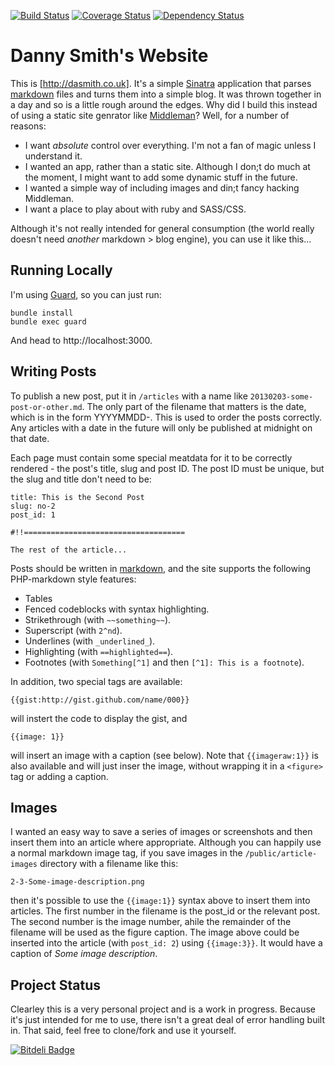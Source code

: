 [![Build Status](https://travis-ci.org/dannysmith/dasmith.png?branch=master)](https://travis-ci.org/dannysmith/dasmith) [![Coverage Status](https://coveralls.io/repos/dannysmith/dasmith/badge.png)](https://coveralls.io/r/dannysmith/dasmith) [![Dependency Status](https://gemnasium.com/dannysmith/dasmith.png)](http://gemnasium.com/dannysmith/dasmith)

# Danny Smith's Website

This is [http://dasmith.co.uk]. It's a simple [Sinatra](http://www.sinatrarb.com/) application that parses [markdown](http://daringfireball.net/projects/markdown/) files and turns them into a simple blog. It was thrown together in a day and so is a little rough around the edges. Why did I build this instead of using a static site genrator like [Middleman](http://middlemanapp.com/)? Well, for a number of reasons:

* I want *absolute* control over everything. I'm not a fan of magic unless I understand it.
* I wanted an app, rather than a static site. Although I don;t do much at the moment, I might want to add some dynamic stuff in the future.
* I wanted a simple way of including images and din;t fancy hacking Middleman.
* I want a place to play about with ruby and SASS/CSS.

Although it's not really intended for general consumption (the world really doesn't need *another* markdown > blog engine), you can use it like this...

## Running Locally

I'm using [Guard](https://github.com/guard/guard), so you can just run:

````
bundle install
bundle exec guard
````

And head to http://localhost:3000.

## Writing Posts

To publish a new post, put it in `/articles` with a name like `20130203-some-post-or-other.md`. The only part of the filename that matters is the date, which is in the form YYYYMMDD-. This is used to order the posts correctly. Any articles with a date in the future will only be published at midnight on that date.

Each page must contain some special meatdata for it to be correctly rendered - the post's title, slug and post ID. The post ID must be unique, but the slug and title don't need to be:

````
title: This is the Second Post
slug: no-2
post_id: 1

#!!====================================

The rest of the article...
````

Posts should be written in [markdown](http://daringfireball.net/projects/markdown/), and the site supports the following PHP-markdown style features:

* Tables
* Fenced codeblocks with syntax highlighting.
* Strikethrough (with `~~something~~`).
* Superscript (with `2^nd`).
* Underlines (with `_underlined_`).
* Highlighting (with  `==highlighted==`).
* Footnotes (with `Something[^1]` and then `[^1]: This is a footnote`).

In addition, two special tags are available:

````
{{gist:http://gist.github.com/name/000}}
````

will instert the code to display the gist, and

````
{{image: 1}}
````

will insert an image with a caption (see below). Note that `{{imageraw:1}}` is also available and will just inser the image, without wrapping it in a `<figure>` tag or adding a caption.

## Images

I wanted an easy way to save a series of images or screenshots and then insert them into an article where appropriate. Although you can happily use a normal markdown image tag, if you save images in the `/public/article-images` directory with a filename like this:

`2-3-Some-image-description.png`

then it's possible to use the `{{image:1}}` syntax above to insert them into articles. The first number in the filename is the post_id or the relevant post. The second number is the image number, ahile the remainder of the filename will be used as the figure caption. The image above could be inserted into the article (with `post_id: 2`) using `{{image:3}}`. It would have a caption of *Some image description*.

## Project Status

Clearley this is a very personal project and is a work in progress. Because it's just intended for me to use, there isn't a great deal of error handling built in. That said, feel free to clone/fork and use it yourself.



[![Bitdeli Badge](https://d2weczhvl823v0.cloudfront.net/dannysmith/dasmith/trend.png)](https://bitdeli.com/free "Bitdeli Badge")

